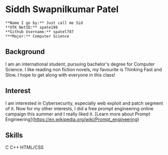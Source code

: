 # Siddh Swapnilkumar Patel

	**Name I go by:** Just call me Sid
	**UTK NetID:** spate198
	**Github Username:** spatel787
	***Major:** Computer Science

## Background

I am an international student, pursuing bachelor's degree for Computer Science. I like reading non 
fiction novels, my favourite is Thinking Fast and Slow. I hope to get along with everyone in this class!

## Interest

I am interested in Cybersecurity, especially web exploit and patch segment of it. Now for my other 
interests, I did a free  prompt engineering online campaign this summer and I really liked it. 
[Learn more about Prompt Engineering]{https://en.wikipedia.org/wiki/Prompt_engineering)

## Skills

C
C++
HTML/CSS



